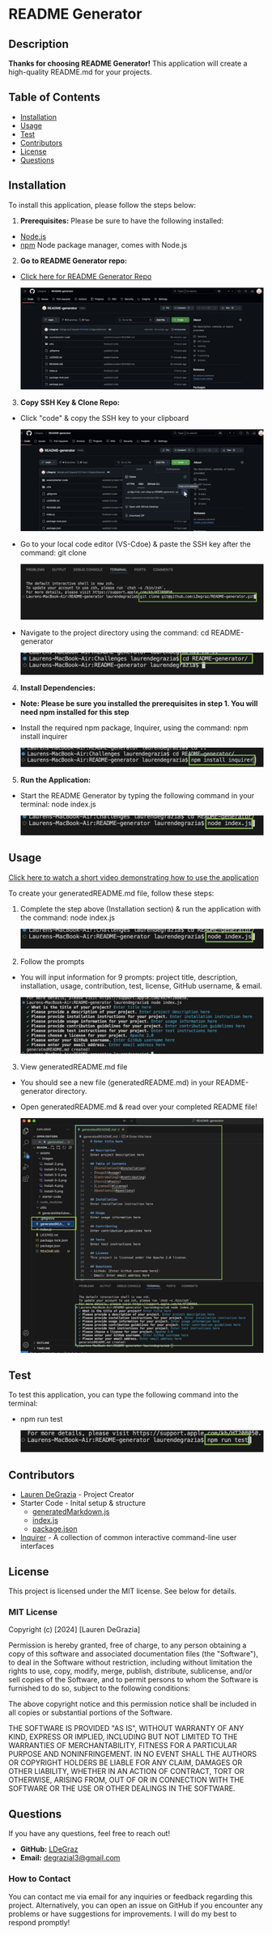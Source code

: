 # README Generator
## Description 
**Thanks for choosing README Generator!** This application will create a high-quality README.md for your projects.

## Table of Contents
- [Installation](#installation)
- [Usage](#usage)
- [Test](#test)
- [Contributors](#contributors)
- [License](#license)
- [Questions](#questions)

## Installation
To install this application, please follow the steps below:

1. **Prerequisites:** Please be sure to have the following installed:
- [Node.js](https://nodejs.or/)
- [npm](https://www.npmjs.com/) Node package manager, comes with Node.js

2. **Go to README Generator repo:** 
- [Click here for README Generator Repo](https://github.com/LDegraz/README-generator.git)

    ![screenshot of GitHub repo](./assets/images/Install-2.png)

3. **Copy SSH Key & Clone Repo:**
- Click "code" & copy the SSH key to your clipboard

    ![screenshot of copying repo SSH key to clipboard](./assets/images/install-3-1.png)

- Go to your local code editor (VS-Cdoe) & paste the SSH key after the command: git clone

    ![screenshot of git clone command](./assets/images/install-3-2.png)

- Navigate to the project directory using the command: cd README-generator

    ![screenshot of cd README-generator command](./assets/images/install-3-3.png)

4. **Install Dependencies:**
- **Note: Please be sure you installed the prerequisites in step 1. You will need npm installed for this step**
- Install the required npm package, Inquirer, using the command: npm install inquirer

    ![screenshot of npm install inquirer command](./assets/images/install-4.png)

5. **Run the Application:** 
- Start the README Generator by typing the following command in your terminal: node index.js

    ![screenshot of node index.js command](./assets/images/install-5.png)

## Usage
[Click here to watch a short video demonstrating how to use the application](https://drive.google.com/file/d/1KM-pSBung0bdohdkfeu6qZfKEKz-rp3f/view?usp=drive_link)

To create your generatedREADME.md file, follow these steps:
1. Complete the step above (Installation section) & run the application with the command: node index.js

    ![screenshot of node index.js command](./assets/images/install-5.png)

2. Follow the prompts
- You will input information for 9 prompts: project title, description, installation, usage, contribution, test, license, GitHub username, & email.

    ![screenshot of README-generator prompts in terminal](./assets/images/usage-2.png)

3. View generatedREADME.md file
- You should see a new file (generatedREADME.md) in your README-generator directory. 
- Open generatedREADME.md & read over your completed README file!

    ![screenshot of newly generated README file](./assets/images/usage-3.png)

## Test
To test this application, you can type the following command into the terminal:
- npm run test

    ![screenshot of npm run test command in terminal](./assets/images/test.png)

## Contributors
- [Lauren DeGrazia](https://github.com/LDegraz/README-generator.git) - Project Creator 
- Starter Code - Inital setup & structure
    - [generatedMarkdown.js](./assets/starter-code/starter-utils/generateMarkdown.js)
    - [index.js](./assets/starter-code/starter-index.js)
    - [package.json](./assets/starter-code/starter-package.json)
- [Inquirer](https://www.npmjs.com/package/inquirer) - A collection of common interactive command-line user interfaces

## License
This project is licensed under the MIT license. See below for details.
### MIT License

Copyright (c) [2024] [Lauren DeGrazia]

Permission is hereby granted, free of charge, to any person obtaining a copy
of this software and associated documentation files (the "Software"), to deal
in the Software without restriction, including without limitation the rights
to use, copy, modify, merge, publish, distribute, sublicense, and/or sell
copies of the Software, and to permit persons to whom the Software is
furnished to do so, subject to the following conditions:

The above copyright notice and this permission notice shall be included in all
copies or substantial portions of the Software.

THE SOFTWARE IS PROVIDED "AS IS", WITHOUT WARRANTY OF ANY KIND, EXPRESS OR
IMPLIED, INCLUDING BUT NOT LIMITED TO THE WARRANTIES OF MERCHANTABILITY,
FITNESS FOR A PARTICULAR PURPOSE AND NONINFRINGEMENT. IN NO EVENT SHALL THE
AUTHORS OR COPYRIGHT HOLDERS BE LIABLE FOR ANY CLAIM, DAMAGES OR OTHER
LIABILITY, WHETHER IN AN ACTION OF CONTRACT, TORT OR OTHERWISE, ARISING FROM,
OUT OF OR IN CONNECTION WITH THE SOFTWARE OR THE USE OR OTHER DEALINGS IN THE
SOFTWARE.

## Questions
If you have any questions, feel free to reach out! 
- **GitHub:** [LDeGraz](https://github.com/LDegraz)
- **Email:** [degrazial3@gmail.com](mailto:degrazial3@gmail.com)
### How to Contact
You can contact me via email for any inquiries or feedback regarding this project. Alternatively, you can open an issue on GitHub if you encounter any problems or have suggestions for improvements. I will do my best to respond promptly!